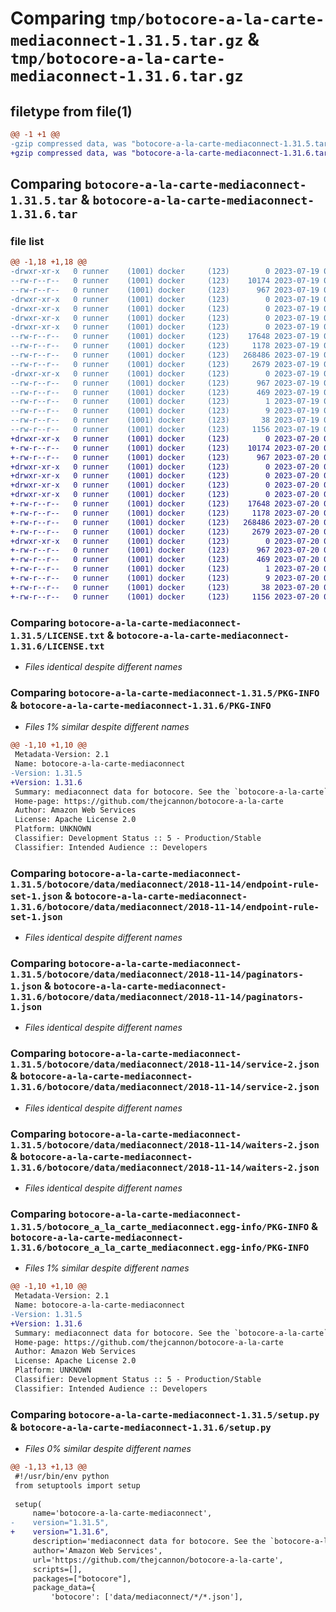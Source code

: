 # Comparing `tmp/botocore-a-la-carte-mediaconnect-1.31.5.tar.gz` & `tmp/botocore-a-la-carte-mediaconnect-1.31.6.tar.gz`

## filetype from file(1)

```diff
@@ -1 +1 @@
-gzip compressed data, was "botocore-a-la-carte-mediaconnect-1.31.5.tar", last modified: Wed Jul 19 02:44:07 2023, max compression
+gzip compressed data, was "botocore-a-la-carte-mediaconnect-1.31.6.tar", last modified: Thu Jul 20 01:20:34 2023, max compression
```

## Comparing `botocore-a-la-carte-mediaconnect-1.31.5.tar` & `botocore-a-la-carte-mediaconnect-1.31.6.tar`

### file list

```diff
@@ -1,18 +1,18 @@
-drwxr-xr-x   0 runner    (1001) docker     (123)        0 2023-07-19 02:44:07.259578 botocore-a-la-carte-mediaconnect-1.31.5/
--rw-r--r--   0 runner    (1001) docker     (123)    10174 2023-07-19 02:44:07.000000 botocore-a-la-carte-mediaconnect-1.31.5/LICENSE.txt
--rw-r--r--   0 runner    (1001) docker     (123)      967 2023-07-19 02:44:07.259578 botocore-a-la-carte-mediaconnect-1.31.5/PKG-INFO
-drwxr-xr-x   0 runner    (1001) docker     (123)        0 2023-07-19 02:44:07.259578 botocore-a-la-carte-mediaconnect-1.31.5/botocore/
-drwxr-xr-x   0 runner    (1001) docker     (123)        0 2023-07-19 02:44:07.259578 botocore-a-la-carte-mediaconnect-1.31.5/botocore/data/
-drwxr-xr-x   0 runner    (1001) docker     (123)        0 2023-07-19 02:44:07.259578 botocore-a-la-carte-mediaconnect-1.31.5/botocore/data/mediaconnect/
-drwxr-xr-x   0 runner    (1001) docker     (123)        0 2023-07-19 02:44:07.259578 botocore-a-la-carte-mediaconnect-1.31.5/botocore/data/mediaconnect/2018-11-14/
--rw-r--r--   0 runner    (1001) docker     (123)    17648 2023-07-19 02:43:32.000000 botocore-a-la-carte-mediaconnect-1.31.5/botocore/data/mediaconnect/2018-11-14/endpoint-rule-set-1.json
--rw-r--r--   0 runner    (1001) docker     (123)     1178 2023-07-19 02:43:32.000000 botocore-a-la-carte-mediaconnect-1.31.5/botocore/data/mediaconnect/2018-11-14/paginators-1.json
--rw-r--r--   0 runner    (1001) docker     (123)   268486 2023-07-19 02:43:32.000000 botocore-a-la-carte-mediaconnect-1.31.5/botocore/data/mediaconnect/2018-11-14/service-2.json
--rw-r--r--   0 runner    (1001) docker     (123)     2679 2023-07-19 02:43:32.000000 botocore-a-la-carte-mediaconnect-1.31.5/botocore/data/mediaconnect/2018-11-14/waiters-2.json
-drwxr-xr-x   0 runner    (1001) docker     (123)        0 2023-07-19 02:44:07.259578 botocore-a-la-carte-mediaconnect-1.31.5/botocore_a_la_carte_mediaconnect.egg-info/
--rw-r--r--   0 runner    (1001) docker     (123)      967 2023-07-19 02:44:07.000000 botocore-a-la-carte-mediaconnect-1.31.5/botocore_a_la_carte_mediaconnect.egg-info/PKG-INFO
--rw-r--r--   0 runner    (1001) docker     (123)      469 2023-07-19 02:44:07.000000 botocore-a-la-carte-mediaconnect-1.31.5/botocore_a_la_carte_mediaconnect.egg-info/SOURCES.txt
--rw-r--r--   0 runner    (1001) docker     (123)        1 2023-07-19 02:44:07.000000 botocore-a-la-carte-mediaconnect-1.31.5/botocore_a_la_carte_mediaconnect.egg-info/dependency_links.txt
--rw-r--r--   0 runner    (1001) docker     (123)        9 2023-07-19 02:44:07.000000 botocore-a-la-carte-mediaconnect-1.31.5/botocore_a_la_carte_mediaconnect.egg-info/top_level.txt
--rw-r--r--   0 runner    (1001) docker     (123)       38 2023-07-19 02:44:07.259578 botocore-a-la-carte-mediaconnect-1.31.5/setup.cfg
--rw-r--r--   0 runner    (1001) docker     (123)     1156 2023-07-19 02:44:07.000000 botocore-a-la-carte-mediaconnect-1.31.5/setup.py
+drwxr-xr-x   0 runner    (1001) docker     (123)        0 2023-07-20 01:20:34.702830 botocore-a-la-carte-mediaconnect-1.31.6/
+-rw-r--r--   0 runner    (1001) docker     (123)    10174 2023-07-20 01:20:34.000000 botocore-a-la-carte-mediaconnect-1.31.6/LICENSE.txt
+-rw-r--r--   0 runner    (1001) docker     (123)      967 2023-07-20 01:20:34.702830 botocore-a-la-carte-mediaconnect-1.31.6/PKG-INFO
+drwxr-xr-x   0 runner    (1001) docker     (123)        0 2023-07-20 01:20:34.702830 botocore-a-la-carte-mediaconnect-1.31.6/botocore/
+drwxr-xr-x   0 runner    (1001) docker     (123)        0 2023-07-20 01:20:34.702830 botocore-a-la-carte-mediaconnect-1.31.6/botocore/data/
+drwxr-xr-x   0 runner    (1001) docker     (123)        0 2023-07-20 01:20:34.702830 botocore-a-la-carte-mediaconnect-1.31.6/botocore/data/mediaconnect/
+drwxr-xr-x   0 runner    (1001) docker     (123)        0 2023-07-20 01:20:34.702830 botocore-a-la-carte-mediaconnect-1.31.6/botocore/data/mediaconnect/2018-11-14/
+-rw-r--r--   0 runner    (1001) docker     (123)    17648 2023-07-20 01:19:55.000000 botocore-a-la-carte-mediaconnect-1.31.6/botocore/data/mediaconnect/2018-11-14/endpoint-rule-set-1.json
+-rw-r--r--   0 runner    (1001) docker     (123)     1178 2023-07-20 01:19:55.000000 botocore-a-la-carte-mediaconnect-1.31.6/botocore/data/mediaconnect/2018-11-14/paginators-1.json
+-rw-r--r--   0 runner    (1001) docker     (123)   268486 2023-07-20 01:19:55.000000 botocore-a-la-carte-mediaconnect-1.31.6/botocore/data/mediaconnect/2018-11-14/service-2.json
+-rw-r--r--   0 runner    (1001) docker     (123)     2679 2023-07-20 01:19:55.000000 botocore-a-la-carte-mediaconnect-1.31.6/botocore/data/mediaconnect/2018-11-14/waiters-2.json
+drwxr-xr-x   0 runner    (1001) docker     (123)        0 2023-07-20 01:20:34.702830 botocore-a-la-carte-mediaconnect-1.31.6/botocore_a_la_carte_mediaconnect.egg-info/
+-rw-r--r--   0 runner    (1001) docker     (123)      967 2023-07-20 01:20:34.000000 botocore-a-la-carte-mediaconnect-1.31.6/botocore_a_la_carte_mediaconnect.egg-info/PKG-INFO
+-rw-r--r--   0 runner    (1001) docker     (123)      469 2023-07-20 01:20:34.000000 botocore-a-la-carte-mediaconnect-1.31.6/botocore_a_la_carte_mediaconnect.egg-info/SOURCES.txt
+-rw-r--r--   0 runner    (1001) docker     (123)        1 2023-07-20 01:20:34.000000 botocore-a-la-carte-mediaconnect-1.31.6/botocore_a_la_carte_mediaconnect.egg-info/dependency_links.txt
+-rw-r--r--   0 runner    (1001) docker     (123)        9 2023-07-20 01:20:34.000000 botocore-a-la-carte-mediaconnect-1.31.6/botocore_a_la_carte_mediaconnect.egg-info/top_level.txt
+-rw-r--r--   0 runner    (1001) docker     (123)       38 2023-07-20 01:20:34.702830 botocore-a-la-carte-mediaconnect-1.31.6/setup.cfg
+-rw-r--r--   0 runner    (1001) docker     (123)     1156 2023-07-20 01:20:34.000000 botocore-a-la-carte-mediaconnect-1.31.6/setup.py
```

### Comparing `botocore-a-la-carte-mediaconnect-1.31.5/LICENSE.txt` & `botocore-a-la-carte-mediaconnect-1.31.6/LICENSE.txt`

 * *Files identical despite different names*

### Comparing `botocore-a-la-carte-mediaconnect-1.31.5/PKG-INFO` & `botocore-a-la-carte-mediaconnect-1.31.6/PKG-INFO`

 * *Files 1% similar despite different names*

```diff
@@ -1,10 +1,10 @@
 Metadata-Version: 2.1
 Name: botocore-a-la-carte-mediaconnect
-Version: 1.31.5
+Version: 1.31.6
 Summary: mediaconnect data for botocore. See the `botocore-a-la-carte` package for more info.
 Home-page: https://github.com/thejcannon/botocore-a-la-carte
 Author: Amazon Web Services
 License: Apache License 2.0
 Platform: UNKNOWN
 Classifier: Development Status :: 5 - Production/Stable
 Classifier: Intended Audience :: Developers
```

### Comparing `botocore-a-la-carte-mediaconnect-1.31.5/botocore/data/mediaconnect/2018-11-14/endpoint-rule-set-1.json` & `botocore-a-la-carte-mediaconnect-1.31.6/botocore/data/mediaconnect/2018-11-14/endpoint-rule-set-1.json`

 * *Files identical despite different names*

### Comparing `botocore-a-la-carte-mediaconnect-1.31.5/botocore/data/mediaconnect/2018-11-14/paginators-1.json` & `botocore-a-la-carte-mediaconnect-1.31.6/botocore/data/mediaconnect/2018-11-14/paginators-1.json`

 * *Files identical despite different names*

### Comparing `botocore-a-la-carte-mediaconnect-1.31.5/botocore/data/mediaconnect/2018-11-14/service-2.json` & `botocore-a-la-carte-mediaconnect-1.31.6/botocore/data/mediaconnect/2018-11-14/service-2.json`

 * *Files identical despite different names*

### Comparing `botocore-a-la-carte-mediaconnect-1.31.5/botocore/data/mediaconnect/2018-11-14/waiters-2.json` & `botocore-a-la-carte-mediaconnect-1.31.6/botocore/data/mediaconnect/2018-11-14/waiters-2.json`

 * *Files identical despite different names*

### Comparing `botocore-a-la-carte-mediaconnect-1.31.5/botocore_a_la_carte_mediaconnect.egg-info/PKG-INFO` & `botocore-a-la-carte-mediaconnect-1.31.6/botocore_a_la_carte_mediaconnect.egg-info/PKG-INFO`

 * *Files 1% similar despite different names*

```diff
@@ -1,10 +1,10 @@
 Metadata-Version: 2.1
 Name: botocore-a-la-carte-mediaconnect
-Version: 1.31.5
+Version: 1.31.6
 Summary: mediaconnect data for botocore. See the `botocore-a-la-carte` package for more info.
 Home-page: https://github.com/thejcannon/botocore-a-la-carte
 Author: Amazon Web Services
 License: Apache License 2.0
 Platform: UNKNOWN
 Classifier: Development Status :: 5 - Production/Stable
 Classifier: Intended Audience :: Developers
```

### Comparing `botocore-a-la-carte-mediaconnect-1.31.5/setup.py` & `botocore-a-la-carte-mediaconnect-1.31.6/setup.py`

 * *Files 0% similar despite different names*

```diff
@@ -1,13 +1,13 @@
 #!/usr/bin/env python
 from setuptools import setup
 
 setup(
     name='botocore-a-la-carte-mediaconnect',
-    version="1.31.5",
+    version="1.31.6",
     description='mediaconnect data for botocore. See the `botocore-a-la-carte` package for more info.',
     author='Amazon Web Services',
     url='https://github.com/thejcannon/botocore-a-la-carte',
     scripts=[],
     packages=["botocore"],
     package_data={
         'botocore': ['data/mediaconnect/*/*.json'],
```

